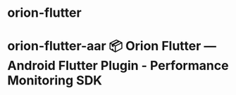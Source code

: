 # orion-flutter
# orion-flutter-aar 📦 Orion Flutter — Android Flutter Plugin - Performance Monitoring SDK

